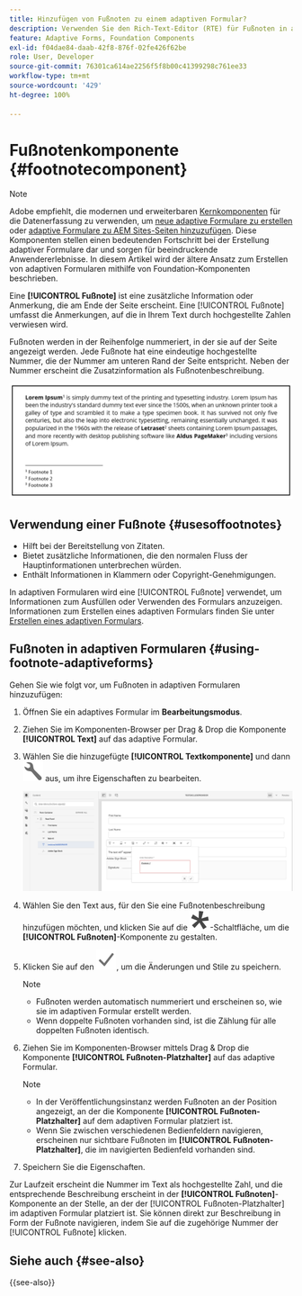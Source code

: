 ```yaml
---
title: Hinzufügen von Fußnoten zu einem adaptiven Formular?
description: Verwenden Sie den Rich-Text-Editor (RTE) für Fußnoten in adaptiven Formularen.
feature: Adaptive Forms, Foundation Components
exl-id: f04dae84-daab-42f8-876f-02fe426f62be
role: User, Developer
source-git-commit: 76301ca614ae2256f5f8b00c41399298c761ee33
workflow-type: tm+mt
source-wordcount: '429'
ht-degree: 100%

---
```


# Fußnotenkomponente {#footnotecomponent}

>[!NOTE]
>
> Adobe empfiehlt, die modernen und erweiterbaren [Kernkomponenten](https://experienceleague.adobe.com/docs/experience-manager-core-components/using/adaptive-forms/introduction.html?lang=de) für die Datenerfassung zu verwenden, um [neue adaptive Formulare zu erstellen](/help/forms/creating-adaptive-form-core-components.md) oder [adaptive Formulare zu AEM Sites-Seiten hinzuzufügen](/help/forms/create-or-add-an-adaptive-form-to-aem-sites-page.md). Diese Komponenten stellen einen bedeutenden Fortschritt bei der Erstellung adaptiver Formulare dar und sorgen für beeindruckende Anwendererlebnisse. In diesem Artikel wird der ältere Ansatz zum Erstellen von adaptiven Formularen mithilfe von Foundation-Komponenten beschrieben.

Eine **[!UICONTROL Fußnote]** ist eine zusätzliche Information oder Anmerkung, die am Ende der Seite erscheint. Eine [!UICONTROL Fußnote] umfasst die Anmerkungen, auf die in Ihrem Text durch hochgestellte Zahlen verwiesen wird.

Fußnoten werden in der Reihenfolge nummeriert, in der sie auf der Seite angezeigt werden. Jede Fußnote hat eine eindeutige hochgestellte Nummer, die der Nummer am unteren Rand der Seite entspricht. Neben der Nummer erscheint die Zusatzinformation als Fußnotenbeschreibung.

![Fußnotenbeschreibung](/help/forms/assets/footnote_description.png)


## Verwendung einer Fußnote {#usesoffootnotes}

* Hilft bei der Bereitstellung von Zitaten.
* Bietet zusätzliche Informationen, die den normalen Fluss der Hauptinformationen unterbrechen würden.
* Enthält Informationen in Klammern oder Copyright-Genehmigungen.

In adaptiven Formularen wird eine [!UICONTROL Fußnote] verwendet, um Informationen zum Ausfüllen oder Verwenden des Formulars anzuzeigen. Informationen zum Erstellen eines adaptiven Formulars finden Sie unter [Erstellen eines adaptiven Formulars](https://experienceleague.adobe.com/docs/experience-manager-cloud-service/content/forms/create-an-adaptive-form/create-an-adaptive-form-on-forms-cs/creating-adaptive-form.html?lang=de).

## Fußnoten in adaptiven Formularen {#using-footnote-adaptiveforms}

Gehen Sie wie folgt vor, um Fußnoten in adaptiven Formularen hinzuzufügen:
1. Öffnen Sie ein adaptives Formular im **Bearbeitungsmodus**.
1. Ziehen Sie im Komponenten-Browser per Drag &amp; Drop die Komponente **[!UICONTROL Text]** auf das adaptive Formular.
1. Wählen Sie die hinzugefügte **[!UICONTROL Textkomponente]** und dann ![cmppr](assets/configure-icon.svg) aus, um ihre Eigenschaften zu bearbeiten.

   ![Fußnote in adaptiven Formularen](/help/forms/assets/footnote_rte.png)

1. Wählen Sie den Text aus, für den Sie eine Fußnotenbeschreibung hinzufügen möchten, und klicken Sie auf die  ![Stern](/help/forms/assets/asterisk.svg)-Schaltfläche, um die **[!UICONTROL Fußnoten]**-Komponente zu gestalten.

1. Klicken Sie auf den ![Haken](/help/forms/assets/save_icon.svg), um die Änderungen und Stile zu speichern.

   >[!NOTE]
   >
   >* Fußnoten werden automatisch nummeriert und erscheinen so, wie sie im adaptiven Formular erstellt werden.
   >* Wenn doppelte Fußnoten vorhanden sind, ist die Zählung für alle doppelten Fußnoten identisch.

1. Ziehen Sie im Komponenten-Browser mittels Drag &amp; Drop die Komponente **[!UICONTROL Fußnoten-Platzhalter]** auf das adaptive Formular.

   >[!NOTE]
   >
   >* In der Veröffentlichungsinstanz werden Fußnoten an der Position angezeigt, an der die Komponente **[!UICONTROL Fußnoten-Platzhalter]** auf dem adaptiven Formular platziert ist.
   >* Wenn Sie zwischen verschiedenen Bedienfeldern navigieren, erscheinen nur sichtbare Fußnoten im **[!UICONTROL Fußnoten-Platzhalter]**, die im navigierten Bedienfeld vorhanden sind.

1. Speichern Sie die Eigenschaften.

Zur Laufzeit erscheint die Nummer im Text als hochgestellte Zahl, und die entsprechende Beschreibung erscheint in der **[!UICONTROL Fußnoten]**-Komponente an der Stelle, an der der [!UICONTROL Fußnoten-Platzhalter] im adaptiven Formular platziert ist. Sie können direkt zur Beschreibung in Form der Fußnote navigieren, indem Sie auf die zugehörige Nummer der [!UICONTROL Fußnote] klicken.


## Siehe auch {#see-also}

{{see-also}}